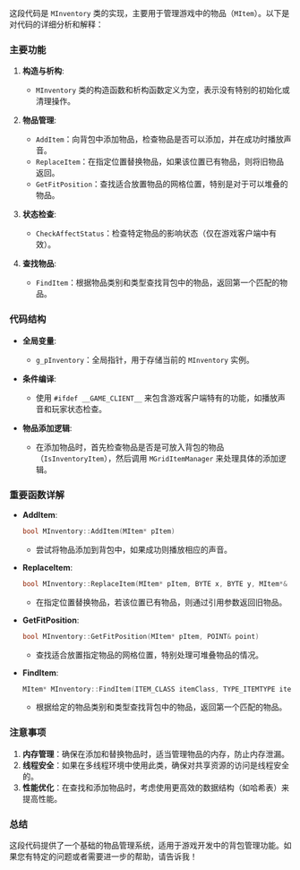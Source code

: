 这段代码是 `MInventory` 类的实现，主要用于管理游戏中的物品（`MItem`）。以下是对代码的详细分析和解释：

### 主要功能

1. **构造与析构**:
   - `MInventory` 类的构造函数和析构函数定义为空，表示没有特别的初始化或清理操作。

2. **物品管理**:
   - `AddItem`：向背包中添加物品，检查物品是否可以添加，并在成功时播放声音。
   - `ReplaceItem`：在指定位置替换物品，如果该位置已有物品，则将旧物品返回。
   - `GetFitPosition`：查找适合放置物品的网格位置，特别是对于可以堆叠的物品。

3. **状态检查**:
   - `CheckAffectStatus`：检查特定物品的影响状态（仅在游戏客户端中有效）。

4. **查找物品**:
   - `FindItem`：根据物品类别和类型查找背包中的物品，返回第一个匹配的物品。

### 代码结构

- **全局变量**:
  - `g_pInventory`：全局指针，用于存储当前的 `MInventory` 实例。

- **条件编译**:
  - 使用 `#ifdef __GAME_CLIENT__` 来包含游戏客户端特有的功能，如播放声音和玩家状态检查。

- **物品添加逻辑**:
  - 在添加物品时，首先检查物品是否是可放入背包的物品（`IsInventoryItem`），然后调用 `MGridItemManager` 来处理具体的添加逻辑。

### 重要函数详解

- **AddItem**:
  ```cpp
  bool MInventory::AddItem(MItem* pItem)
  ```
  - 尝试将物品添加到背包中，如果成功则播放相应的声音。

- **ReplaceItem**:
  ```cpp
  bool MInventory::ReplaceItem(MItem* pItem, BYTE x, BYTE y, MItem*& pOldItem)
  ```
  - 在指定位置替换物品，若该位置已有物品，则通过引用参数返回旧物品。

- **GetFitPosition**:
  ```cpp
  bool MInventory::GetFitPosition(MItem* pItem, POINT& point)
  ```
  - 查找适合放置指定物品的网格位置，特别处理可堆叠物品的情况。

- **FindItem**:
  ```cpp
  MItem* MInventory::FindItem(ITEM_CLASS itemClass, TYPE_ITEMTYPE itemType)
  ```
  - 根据给定的物品类别和类型查找背包中的物品，返回第一个匹配的物品。

### 注意事项

1. **内存管理**：确保在添加和替换物品时，适当管理物品的内存，防止内存泄漏。
2. **线程安全**：如果在多线程环境中使用此类，确保对共享资源的访问是线程安全的。
3. **性能优化**：在查找和添加物品时，考虑使用更高效的数据结构（如哈希表）来提高性能。

### 总结

这段代码提供了一个基础的物品管理系统，适用于游戏开发中的背包管理功能。如果您有特定的问题或者需要进一步的帮助，请告诉我！